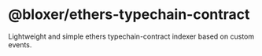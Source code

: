 # @bloxer/ethers-typechain-contract

Lightweight and simple ethers typechain-contract indexer based on custom events.
